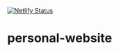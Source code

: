 [![Netlify Status](https://api.netlify.com/api/v1/badges/37493791-77de-4a67-a583-e45537a057b7/deploy-status)](https://app.netlify.com/sites/mellifluous-haupia-3db3ca/deploys)

# personal-website